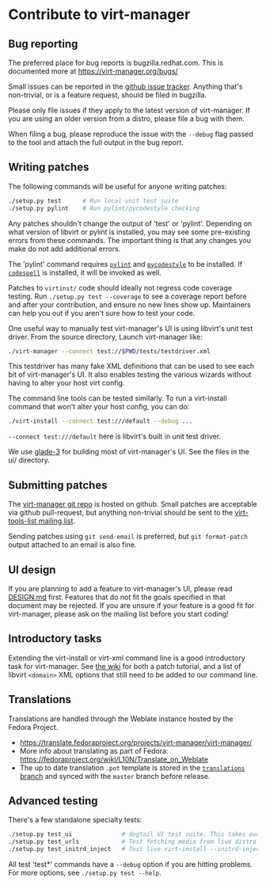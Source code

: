 # Contribute to virt-manager

## Bug reporting

The preferred place for bug reports is bugzilla.redhat.com. This
is documented more at https://virt-manager.org/bugs/

Small issues can be reported in the
[github issue tracker](https://github.com/virt-manager/virt-manager/issues).
Anything that's non-trivial, or is a feature request, should be filed in
bugzilla.

Please only file issues if they apply to the latest version of
virt-manager. If you are using an older version from a distro,
please file a bug with them.

When filing a bug, please reproduce the issue with the `--debug`
flag passed to the tool and attach the full output in the bug
report.


## Writing patches

The following commands will be useful for anyone writing patches:

```sh
./setup.py test      # Run local unit test suite
./setup.py pylint    # Run pylint/pycodestyle checking
```

Any patches shouldn't change the output of 'test' or 'pylint'. Depending
on what version of libvirt or pylint is installed, you may see some
pre-existing errors from these commands. The important thing is that
any changes you make do not add additional errors.

The 'pylint' command requires [`pylint`](https://github.com/PyCQA/pylint)
and [`pycodestyle`](https://github.com/pycqa/pycodestyle) to be installed.
If [`codespell`](https://github.com/codespell-project/codespell) is installed,
it will be invoked as well.

Patches to `virtinst/` code should ideally not regress code coverage
testing. Run `./setup.py test --coverage` to see a coverage report
before and after your contribution, and ensure no new lines show up.
Maintainers can help you out if you aren't sure how to test your code.

One useful way to manually test virt-manager's UI is using libvirt's
unit test driver. From the source directory, Launch virt-manager like:
```sh
./virt-manager --connect test://$PWD/tests/testdriver.xml
```

This testdriver has many fake XML definitions that can be used to see each bit
of virt-manager's UI. It also enables testing the various wizards without
having to alter your host virt config.

The command line tools can be tested similarly. To run a virt-install
command that won't alter your host config, you can do:

```sh
./virt-install --connect test:///default --debug ...
```

`--connect test:///default` here is libvirt's built in unit test driver.

We use [glade-3](https://glade.gnome.org/) for building most of virt-manager's
UI. See the files in the ui/ directory.


## Submitting patches

The [virt-manager git repo](https://github.com/virt-manager/virt-manager)
is hosted on github. Small patches are acceptable via github pull-request,
but anything non-trivial should be sent to the
[virt-tools-list mailing list](https://www.redhat.com/mailman/listinfo/virt-tools-list).

Sending patches using `git send-email` is preferred, but `git format-patch`
output attached to an email is also fine.


## UI design

If you are planning to add a feature to virt-manager's UI, please read
[DESIGN.md](DESIGN.md) first. Features that do not fit the goals specified
in that document may be rejected. If you are unsure if your feature is a
good fit for virt-manager, please ask on the mailing list before you start
coding!


## Introductory tasks

Extending the virt-install or virt-xml command line is a good introductory
task for virt-manager. See [the wiki](https://github.com/virt-manager/virt-manager/wiki)
for both a patch tutorial, and a list of libvirt `<domain>` XML options
that still need to be added to our command line.


## Translations

Translations are handled through the Weblate instance hosted by the Fedora Project.

* https://translate.fedoraproject.org/projects/virt-manager/virt-manager/
* More info about translating as part of Fedora: https://fedoraproject.org/wiki/L10N/Translate_on_Weblate
* The up to date translation `.pot` template is stored in the [`translations` branch](https://github.com/virt-manager/virt-manager/tree/translations) and synced with the `master` branch before release.


## Advanced testing

There's a few standalone specialty tests:

```sh
./setup.py test_ui              # dogtail UI test suite. This takes over your desktop
./setup.py test_urls            # Test fetching media from live distro URLs
./setup.py test_initrd_inject   # Test live virt-install --initrd-inject
```

All test 'test*' commands have a `--debug` option if you are hitting problems. For more options, see `./setup.py test --help`.
